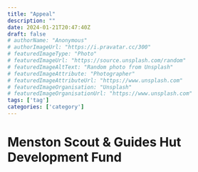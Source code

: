 ```yaml
---
title: "Appeal"
description: ""
date: 2024-01-21T20:47:40Z
draft: false
# authorName: "Anonymous"
# authorImageUrl: "https://i.pravatar.cc/300"
# featuredImageType: "Photo"
# featuredImageUrl: "https://source.unsplash.com/random"
# featuredImageAltText: "Random photo from Unsplash"
# featuredImageAttribute: "Photographer"
# featuredImageAttributeUrl: "https://www.unsplash.com"
# featuredImageOrganisation: "Unsplash"
# featuredImageOrganisationUrl: "https://www.unsplash.com"
tags: ['tag']
categories: ['category']
---
```


# Menston Scout & Guides Hut Development Fund

